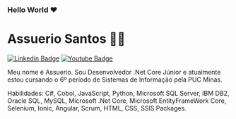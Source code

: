 ### Hello World :heart:

<!--
**You found a secret! sanbatistta/sanbatistta is a ✨special ✨ repository that you can use to add a README.md to your GitHub profile. Make sure it’s public and initialize it with a README to get started.

Here are some ideas to get you started:

- 🔭 I’m currently working on ...
- 🌱 I’m currently learning ...
- 👯 I’m looking to collaborate on ...
- 🤔 I’m looking for help with ...
- 💬 Ask me about ...
- 📫 How to reach me: ...
- 😄 Pronouns: ...
- ⚡ Fun fact: ...
-->


# Assuerio Santos :man_technologist:

[![Linkedin Badge](https://img.shields.io/badge/-LinkedIn-blue?style=flat-square&logo=Linkedin&logoColor=white&link=https://www.linkedin.com/in/sanbatistta/)](https://www.linkedin.com/in/sanbatistta/)
[![Youtube Badge](https://img.shields.io/badge/-YouTube-c14438?style=flat-square&logo=YouTube&logoColor=white&link=https://www.youtube.com/channel/UCDGj4yrWBC2ua0CV4NxoUBg/)](https://www.youtube.com/channel/UCDGj4yrWBC2ua0CV4NxoUBg)

Meu nome é Assuerio. Sou Desenvolvedor .Net Core Júnior e atualmente estou cursando o 6º período de Sistemas de Informação pela PUC Minas. 


Habilidades: C#, Cobol, JavaScript, Python, Microsoft SQL Server, IBM DB2, Oracle SQL, MySQL, Microsoft .Net Core, Microsoft EntityFrameWork Core, Selenium, Ionic, Angular, Scrum, HTML, CSS, SSIS Packages.


<!--
